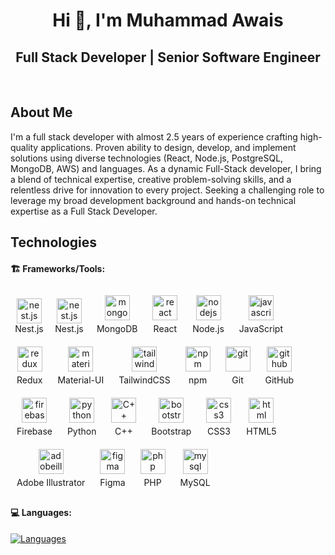 <h1 align="center">Hi 👋, I'm Muhammad Awais</h1>

<div align="center">

## Full Stack Developer | Senior Software Engineer

</div>

<br/>

## About Me

<p>
   I'm a full stack developer with almost 2.5 years of experience crafting high-quality applications. Proven ability to design, develop, and implement solutions using diverse technologies (React, Node.js, PostgreSQL, MongoDB, AWS) and languages.
   As a dynamic Full-Stack developer, I bring a blend of technical expertise, creative problem-solving skills, and a relentless drive for innovation to every project.
   Seeking a challenging role to leverage my broad development background and hands-on technical expertise as a Full Stack Developer.
</p>

## Technologies

#### 🏗️ Frameworks/Tools:

<p align="left">
    <span style="display: inline-block; text-align: center; width: 60px;">
    <img src="https://img.icons8.com/color/480/000000/nestjs.png" alt="nest.js" width="40" height="40" />
    <span style="display: block;">Nest.js</span>
    </span>

  <span style="display: inline-block; text-align: center; width: 60px;">
    <img src="https://img.icons8.com/color/480/000000/nestjs.png" alt="nest.js" width="40" height="40" />
    <span style="display: block;">Nest.js</span>
  </span>

  <span style="display: inline-block; text-align: center; margin: 10px;">
    <img src="https://img.icons8.com/color/480/000000/mongodb.png" alt="mongodb" width="40" height="40" />
    <span style="display: block; margin-top: 5px;">MongoDB</span>
  </span>
  <span style="display: inline-block; text-align: center; margin: 10px;">
    <img src="https://img.icons8.com/color/480/000000/react-native.png" alt="react" width="40" height="40" />
    <span style="display: block; margin-top: 5px;">React</span>
  </span>
  <span style="display: inline-block; text-align: center; margin: 10px;">
    <img src="https://img.icons8.com/color/480/000000/nodejs.png" alt="nodejs" width="40" height="40" />
    <span style="display: block; margin-top: 5px;">Node.js</span>
  </span>
  <span style="display: inline-block; text-align: center; margin: 10px;">
    <img src="https://img.icons8.com/color/480/000000/javascript--v1.png" alt="javascript" width="40" height="40" />
    <span style="display: block; margin-top: 5px;">JavaScript</span>
  </span>
  <span style="display: inline-block; text-align: center; margin: 10px;">
    <img src="https://img.icons8.com/color/480/000000/redux.png" alt="redux" width="40" height="40" />
    <span style="display: block; margin-top: 5px;">Redux</span>
  </span>
  <span style="display: inline-block; text-align: center; margin: 10px;">
    <img src="https://img.icons8.com/color/480/000000/material-ui.png" alt="material-ui" width="40" height="40" />
    <span style="display: block; margin-top: 5px;">Material-UI</span>
  </span>
  <span style="display: inline-block; text-align: center; margin: 10px;">
    <img src="https://img.icons8.com/color/480/000000/tailwindcss.png" alt="tailwindcss" width="40" height="40" />
    <span style="display: block; margin-top: 5px;">TailwindCSS</span>
  </span>
  <span style="display: inline-block; text-align: center; margin: 10px;">
    <img src="https://img.icons8.com/color/480/000000/npm.png" alt="npm" width="40" height="40" />
    <span style="display: block; margin-top: 5px;">npm</span>
  </span>
  <span style="display: inline-block; text-align: center; margin: 10px;">
    <img src="https://img.icons8.com/color/480/000000/git.png" alt="git" width="40" height="40" />
    <span style="display: block; margin-top: 5px;">Git</span>
  </span>
  <span style="display: inline-block; text-align: center; margin: 10px;">
    <img src="https://img.icons8.com/material-outlined/384/000000/github.png" alt="github" width="40" height="40" />
    <span style="display: block; margin-top: 5px;">GitHub</span>
  </span>
  <span style="display: inline-block; text-align: center; margin: 10px;">
    <img src="https://img.icons8.com/color/480/000000/firebase.png" alt="firebase" width="40" height="40" />
    <span style="display: block; margin-top: 5px;">Firebase</span>
  </span>
  <span style="display: inline-block; text-align: center; margin: 10px;">
    <img src="https://img.icons8.com/fluency/240/000000/python.png" alt="python" width="40" height="40" />
    <span style="display: block; margin-top: 5px;">Python</span>
  </span>
  <span style="display: inline-block; text-align: center; margin: 10px;">
    <img src="https://img.icons8.com/color/480/000000/c-plus-plus-logo.png" alt="C++" width="40" height="40" />
    <span style="display: block; margin-top: 5px;">C++</span>
  </span>
  <span style="display: inline-block; text-align: center; margin: 10px;">
    <img src="https://img.icons8.com/color/480/000000/bootstrap.png" alt="bootstrap" width="40" height="40" />
    <span style="display: block; margin-top: 5px;">Bootstrap</span>
  </span>
  <span style="display: inline-block; text-align: center; margin: 10px;">
    <img src="https://img.icons8.com/color/480/000000/css3.png" alt="css3" width="40" height="40" />
    <span style="display: block; margin-top: 5px;">CSS3</span>
  </span>
  <span style="display: inline-block; text-align: center; margin: 10px;">
    <img src="https://img.icons8.com/color/480/000000/html-5--v2.png" alt="html" width="40" height="40" />
    <span style="display: block; margin-top: 5px;">HTML5</span>
  </span>
  <span style="display: inline-block; text-align: center; margin: 10px;">
    <img src="https://img.icons8.com/color/480/000000/adobe-illustrator--v1.png" alt="adobeillustrator" width="40" height="40" />
    <span style="display: block; margin-top: 5px;">Adobe Illustrator</span>
  </span>
  <span style="display: inline-block; text-align: center; margin: 10px;">
    <img src="https://img.icons8.com/color/480/000000/figma--v1.png" alt="figma" width="40" height="40" />
    <span style="display: block; margin-top: 5px;">Figma</span>
  </span>
  <span style="display: inline-block; text-align: center; margin: 10px;">
    <img src="https://img.icons8.com/dusk/480/000000/php-logo.png" alt="php" width="40" height="40" />
    <span style="display: block; margin-top: 5px;">PHP</span>
  </span>
  <span style="display: inline-block; text-align: center; margin: 10px;">
    <img src="https://img.icons8.com/fluency/480/000000/mysql-logo.png" alt="mysql" width="40" height="40" />
    <span style="display: block; margin-top: 5px;">MySQL</span>
  </span>
</p>

#### 💻 Languages:

[![Languages](https://skillicons.dev/icons?i=js,ts,html,css,scss)](#)
